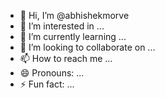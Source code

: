 - 👋 Hi, I’m @abhishekmorve
- 👀 I’m interested in ...
- 🌱 I’m currently learning ...
- 💞️ I’m looking to collaborate on ...
- 📫 How to reach me ...
- 😄 Pronouns: ...
- ⚡ Fun fact: ...

<!---
abhishekmorve/abhishekmorve is a ✨ special ✨ repository because its `README.md` (this file) appears on your GitHub profile.
You can click the Preview link to take a look at your changes.
--->

